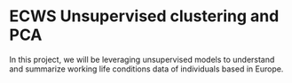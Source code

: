 # ECWS Unsupervised clustering and PCA

In this project, we will be leveraging unsupervised models to understand and summarize working life conditions data of individuals based in Europe.
